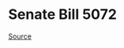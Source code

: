 # Senate Bill 5072

[Source](http://lawfilesext.leg.wa.gov/biennium/2023-24/Pdf/Bills/Senate%20Bills/5072.pdf)
